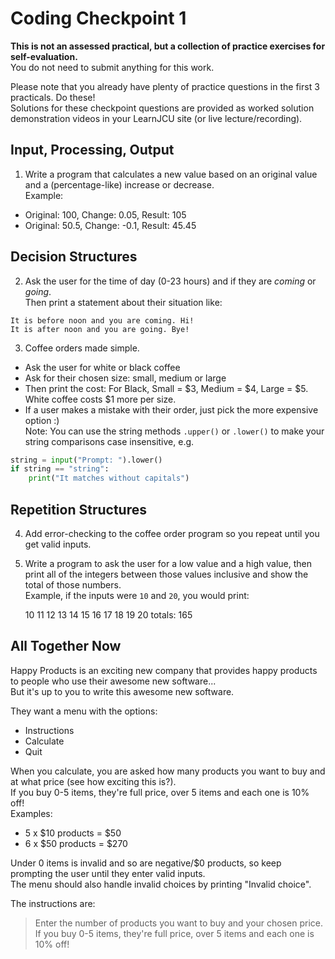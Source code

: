 # Coding Checkpoint 1 

**This is not an assessed practical, but a collection of practice exercises for self-evaluation.**  
You do not need to submit anything for this work.  

Please note that you already have plenty of practice questions in the first 3 practicals. Do these!  
Solutions for these checkpoint questions are provided as worked solution demonstration videos in your LearnJCU site (or live lecture/recording).

## Input, Processing, Output

1. Write a program that calculates a new value based on an original value and a (percentage-like) increase or decrease.  
Example:

- Original: 100, Change: 0.05, Result: 105
- Original: 50.5, Change: -0.1, Result: 45.45

## Decision Structures

2. Ask the user for the time of day (0-23 hours) and if they are *coming* or *going*.  
Then print a statement about their situation like:  
```
It is before noon and you are coming. Hi!  
It is after noon and you are going. Bye!
```

3. Coffee orders made simple.  

- Ask the user for white or black coffee  
- Ask for their chosen size: small, medium or large
- Then print the cost: For Black, Small = $3, Medium = $4, Large = $5. White coffee costs $1 more per size.  
- If a user makes a mistake with their order, just pick the more expensive option :)  
Note: You can use the string methods `.upper()` or `.lower()` to make your string comparisons case insensitive, e.g.  

```python
string = input("Prompt: ").lower()
if string == "string":
    print("It matches without capitals")
```

## Repetition Structures
4. Add error-checking to the coffee order program so you repeat until you get valid inputs.

5. Write a program to ask the user for a low value and a high value, then print all of the integers between those values inclusive and show the total of those numbers.  
Example, if the inputs were `10` and `20`, you would print:  

    10 11 12 13 14 15 16 17 18 19 20 totals: 165 

## All Together Now

Happy Products is an exciting new company that provides happy products to people who use their awesome new software...  
But it's up to you to write this awesome new software.

They want a menu with the options:

- Instructions
- Calculate
- Quit

When you calculate, you are asked how many products you want to buy and at what price (see how exciting this is?).  
If you buy 0-5 items, they're full price, over 5 items and each one is 10% off!  
Examples:  

- 5 x $10 products = $50
- 6 x $50 products = $270

Under 0 items is invalid and so are negative/$0 products, so keep prompting the user until they enter valid inputs.  
The menu should also handle invalid choices by printing "Invalid choice". 

The instructions are:
> Enter the number of products you want to buy and your chosen price.
> If you buy 0-5 items, they're full price, over 5 items and each one is 10% off!

